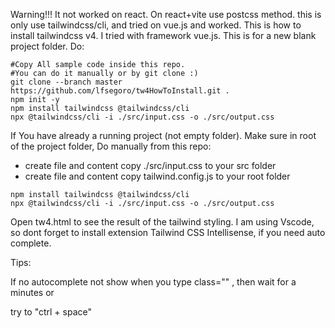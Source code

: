 Warning!!! It not worked on react. On react+vite use postcss method.
this is only use tailwindcss/cli, and tried on vue.js and worked. 
This is how to install tailwindcss v4. I tried with framework vue.js.
This is for a new blank project folder. Do:
```
#Copy All sample code inside this repo. 
#You can do it manually or by git clone :)
git clone --branch master https://github.com/lfsegoro/tw4HowToInstall.git .
npm init -y
npm install tailwindcss @tailwindcss/cli
npx @tailwindcss/cli -i ./src/input.css -o ./src/output.css

```
If You have already a running project (not empty folder).
Make sure in root of the project folder, Do manually from this repo:
- create file and content copy ./src/input.css to your src folder 
- create file and content copy tailwind.config.js to your root folder
```
npm install tailwindcss @tailwindcss/cli
npx @tailwindcss/cli -i ./src/input.css -o ./src/output.css

```
Open tw4.html to see the result of the tailwind styling.
I am using Vscode, so dont forget to install extension Tailwind CSS Intellisense, if you need auto complete.

Tips: 

If no autocomplete not show when you type class="" , then wait for a minutes or 

try to "ctrl + space"
